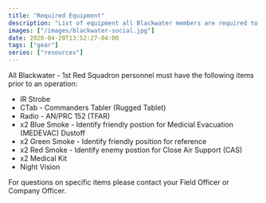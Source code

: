 ```yaml
---
title: "Required Equipment"
description: "List of equipment all Blackwater members are required to have before an operation."
images: ["/images/blackwater-social.jpg"]
date: 2020-04-20T13:52:27-04:00
tags: ["gear"]
series: ["resources"]
---
```


All Blackwater - 1st Red Squadron personnel must have the following items prior to an operation:

- IR Strobe
- CTab - Commanders Tabler (Rugged Tablet)
- Radio - AN/PRC 152 (TFAR)
- x2 Blue Smoke - Identify friendly postion for Medicial Evacuation (MEDEVAC) Dustoff
- x2 Green Smoke - Identify friendly position for reference
- x2 Red Smoke - Identify enemy postion for Close Air Support (CAS)
- x2 Medical Kit
- Night Vision

 For questions on specific items please contact your Field Officer or Company Officer.
